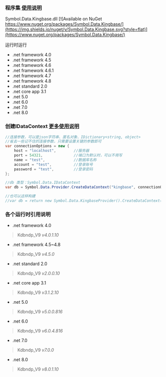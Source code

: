 ﻿### 程序集    [使用说明](https://github.com/symbolspace/Symbol.Data/wiki/Home)
Symbol.Data.Kingbase.dll [![Available on NuGet https://www.nuget.org/packages/Symbol.Data.Kingbase/](https://img.shields.io/nuget/v/Symbol.Data.Kingbase.svg?style=flat)](https://www.nuget.org/packages/Symbol.Data.Kingbase/)

运行时运行
* .net framework 4.0
* .net framework 4.5
* .net framework 4.6
* .net framework 4.6.1
* .net framework 4.7
* .net framework 4.8
* .net standard 2.0
* .net core app 3.1
* .net 5.0
* .net 6.0
* .net 7.0
* .net 8.0


### 创建IDataContext [更多使用说明](https://github.com/symbolspace/Symbol.Data/wiki/Home)
```csharp
//连接参数，可以是json字符串、匿名对象、IDictionary<string, object>
//省去一些记不住的连接参数，只需要设置关键的参数即可
var connectionOptions = new {
    host = "localhost",        //服务器
    port = 54321,              //端口为默认时，可以不用写
    name = "test",             //数据库名称
    account = "test",          //登录账号
    password = "test",         //登录密码
};

//db 类型：Symbol.Data.IDataContext
var db = Symbol.Data.Provider.CreateDataContext("kingbase", connectionOptions);

//也可以这样构建
//var db = return new Symbol.Data.KingbaseProvider().CreateDataContext(connectionOptions);

```

### 各个运行时引用说明
* .net framework 4.0
> Kdbndp_V9 *v4.0.1.10*

* .net framework 4.5~4.8
> Kdbndp_V9 *v4.5.0*

* .net standard 2.0
> Kdbndp_V9 *v2.0.0.10*

* .net core app 3.1
> Kdbndp_V9 *v3.1.2.10*

* .net 5.0
> Kdbndp_V9 *v5.0.0.816*

* .net 6.0
> Kdbndp_V9 *v6.0.4.816*

* .net 7.0
> Kdbndp_V9 *v7.0.0*

* .net 8.0
> Kdbndp_V9 *v8.0.1.10*
